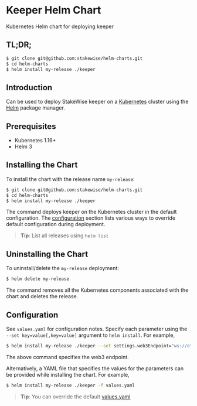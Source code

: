 # Keeper Helm Chart

Kubernetes Helm chart for deploying keeper

## TL;DR;

```bash
$ git clone git@github.com:stakewise/helm-charts.git
$ cd helm-charts
$ helm install my-release ./keeper
```

## Introduction

Can be used to deploy StakeWise keeper on a [Kubernetes](http://kubernetes.io) cluster using the [Helm](https://helm.sh) package manager.

## Prerequisites

- Kubernetes 1.16+
- Helm 3

## Installing the Chart

To install the chart with the release name `my-release`:

```bash
$ git clone git@github.com:stakewise/helm-charts.git
$ cd helm-charts
$ helm install my-release ./keeper
```

The command deploys keeper on the Kubernetes cluster in the default configuration. The [configuration](#configuration) section lists various ways to override default configuration during deployment.

> **Tip**: List all releases using `helm list`

## Uninstalling the Chart

To uninstall/delete the `my-release` deployment:

```bash
$ helm delete my-release
```

The command removes all the Kubernetes components associated with the chart and deletes the release.

## Configuration

See `values.yaml` for configuration notes. Specify each parameter using the `--set key=value[,key=value]` argument to `helm install`. For example,

```bash
$ helm install my-release ./keeper --set settings.web3Endpoint="ws://eth1-node.chain.svc.cluster.local:8546"
```

The above command specifies the web3 endpoint.

Alternatively, a YAML file that specifies the values for the parameters can be provided while installing the chart. For example,

```bash
$ helm install my-release ./keeper -f values.yaml
```

> **Tip**: You can override the default [values.yaml](values.yaml)